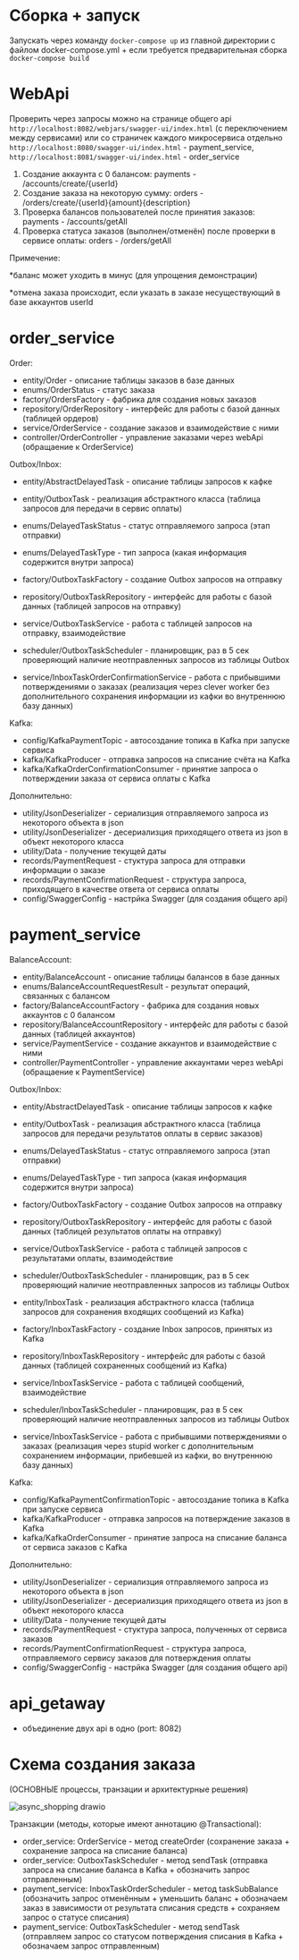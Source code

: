 # Сборка + запуск

Запускать через команду `docker-compose up` из главной директории с файлом docker-compose.yml + если требуется предварительная сборка `docker-compose build`


# WebApi

Проверить через запросы можно на странице общего api `http://localhost:8082/webjars/swagger-ui/index.html` (с переключением между сервисами) или со страничек каждого микросервиса отдельно `http://localhost:8080/swagger-ui/index.html` - payment_service, `http://localhost:8081/swagger-ui/index.html` - order_service

1. Создание аккаунта с 0 балансом: payments - /accounts/create/{userId}
2. Создание заказа на некоторую сумму: orders - /orders/create/{userId}{amount}{description}
3. Проверка балансов пользователей после принятия заказов: payments - /accounts/getAll
4. Проверка статуса заказов (выполнен/отменён) после проверки в сервисе оплаты: orders - /orders/getAll

Примечение:

*баланс может уходить в минус (для упрощения демонстрации)

*отмена заказа происходит, если указать в заказе несуществующий в базе аккаунтов userId


# order_service

Order:
- entity/Order - описание таблицы заказов в базе данных
- enums/OrderStatus - статус заказа
- factory/OrdersFactory - фабрика для создания новых заказов
- repository/OrderRepository - интерфейс для работы с базой данных (таблицей ордеров)
- service/OrderService - создание заказов и взаимодействие с ними
- controller/OrderController - управление заказами через webApi (обращаение к OrderService)

Outbox/Inbox:
- entity/AbstractDelayedTask - описание таблицы запросов к кафке
- entity/OutboxTask - реализация абстрактного класса (таблица запросов для передачи в сервис оплаты)
- enums/DelayedTaskStatus - статус отправляемого запроса (этап отправки)
- enums/DelayedTaskType - тип запроса (какая информация содержится внутри запроса)
- factory/OutboxTaskFactory - создание Outbox запросов на отправку
- repository/OutboxTaskRepository - интерфейс для работы с базой данных (таблицей запросов на отправку)
- service/OutboxTaskService - работа с таблицей запросов на отправку, взаимодействие
- scheduler/OutboxTaskScheduler - планировщик, раз в 5 сек проверяющий наличие неотправленных запросов из таблицы Outbox

- service/InboxTaskOrderConfirmationService - работа с прибывшими потверждениями о заказах (реализация через clever worker без дополнительного сохранения информации из кафки во внутреннюю базу данных)

Kafka:
- config/KafkaPaymentTopic - автосоздание топика в Kafka при запуске сервиса
- kafka/KafkaProducer - отправка запросов на списание счёта на Kafka
- kafka/KafkaOrderConfirmationConsumer - принятие запроса о потверждении заказа от сервиса оплаты с Kafka

Дополнительно:
- utility/JsonDeserializer - сериализция отправляемого запроса из некоторого объекта в json
- utility/JsonDeserializer - десериализция приходящего ответа из json в объект некоторого класса
- utility/Data - получение текущей даты
- records/PaymentRequest - стуктура запроса для отправки информации о заказе
- records/PaymentConfirmationRequest - структура запроса, приходящего в качестве ответа от сервиса оплаты
- config/SwaggerConfig - настрйка Swagger (для создания общего api)


# payment_service

BalanceAccount:
- entity/BalanceAccount  - описание таблицы балансов в базе данных
- enums/BalanceAccountRequestResult - результат операций, связанных с балансом
- factory/BalanceAccountFactory - фабрика для создания новых аккаунтов с 0 балансом
- repository/BalanceAccountRepository - интерфейс для работы с базой данных (таблицей аккаунтов)
- service/PaymentService - создание аккаунтов и взаимодействие с ними
- controller/PaymentController - управление аккаунтами через webApi (обращаение к PaymentService)

Outbox/Inbox:
- entity/AbstractDelayedTask - описание таблицы запросов к кафке
- entity/OutboxTask - реализация абстрактного класса (таблица запросов для передачи результатов оплаты в сервис заказов)
- enums/DelayedTaskStatus - статус отправляемого запроса (этап отправки)
- enums/DelayedTaskType - тип запроса (какая информация содержится внутри запроса)
- factory/OutboxTaskFactory - создание Outbox запросов на отправку
- repository/OutboxTaskRepository - интерфейс для работы с базой данных (таблицей результатов оплаты на отправку)
- service/OutboxTaskService - работа с таблицей запросов с результатами оплаты, взаимодействие
- scheduler/OutboxTaskScheduler - планировщик, раз в 5 сек проверяющий наличие неотправленных запросов из таблицы Outbox

- entity/InboxTask - реализация абстрактного класса (таблица запросов для сохранения входящих сообщений из Kafka)
- factory/InboxTaskFactory - создание Inbox запросов, принятых из Kafka
- repository/InboxTaskRepository - интерфейс для работы с базой данных (таблицей сохраненных сообщений из Kafka)
- service/InboxTaskService - работа с таблицей сообщений, взаимодействие
- scheduler/InboxTaskScheduler - планировщик, раз в 5 сек проверяющий наличие неотправленных запросов из таблицы Outbox
- service/InboxTaskService - работа с прибывшими потверждениями о заказах (реализация через stupid worker c дополнительным сохранением информации, прибевшей из кафки, во внутреннюю базу данных)

Kafka:
- config/KafkaPaymentConfirmationTopic - автосоздание топика в Kafka при запуске сервиса
- kafka/KafkaProducer - отправка запросов на потверждение заказов в Kafka
- kafka/KafkaOrderConsumer - принятие запроса на списание баланса от сервиса заказов с Kafka

Дополнительно:
- utility/JsonDeserializer - сериализция отправляемого запроса из некоторого объекта в json
- utility/JsonDeserializer - десериализция приходящего ответа из json в объект некоторого класса
- utility/Data - получение текущей даты
- records/PaymentRequest - стуктура запроса, полученных от сервиса заказов
- records/PaymentConfirmationRequest - структура запроса, отправляемого сервису заказов для потверждения оплаты
- config/SwaggerConfig - настрйка Swagger (для создания общего api)


# api_getaway

- объединение двух api в одно (port: 8082)


# Схема создания заказа

(ОСНОВНЫЕ процессы, транзации и архитектурные решения)


![async_shopping drawio](https://github.com/user-attachments/assets/605b692c-c632-4855-b34d-4e41622fd181)



Транзакции (методы, которые имеют аннотацию @Transactional):

- order_service: OrderService - метод createOrder (сохранение заказа + сохранение запроса на списание баланса)
- order_service: OutboxTaskScheduler - метод sendTask (отправка запроса на списание баланса в Kafka + обозначить запрос отправленным)
- payment_service: InboxTaskOrderScheduler - метод taskSubBalance (обозначить запрос отменённым + уменьшить баланс + обозначаем заказ в зависимости от результата списания средств + сохраняем запрос о статусе списания)
- payment_service: OutboxTaskScheduler - метод sendTask (отправляем запрос со статусом потверждения списания в Kafka + обозначаем запрос отправленным)


